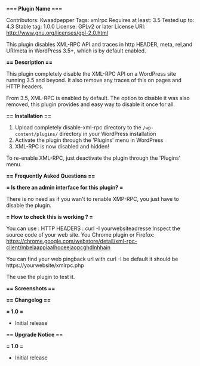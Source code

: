 **=== Plugin Name ===**

Contributors: Kwaadpepper
Tags: xmlrpc
Requires at least: 3.5
Tested up to: 4.3
Stable tag: 1.0.0
License: GPLv2 or later
License URI: http://www.gnu.org/licenses/gpl-2.0.html

This plugin disables XML-RPC API and traces in http HEADER, meta, rel,and URImeta in WordPress 3.5+, which is by default enabled.

**== Description ==**

This plugin completely disable the XML-RPC API on a WordPress site running 3.5 and beyond.
It also remove any traces of this on pages and HTTP headers.

From 3.5, XML-RPC is enabled by default.
The option to disable it was also removed, this plugin provides and easy way to
disable it once for all.

**== Installation ==**

1. Upload completely disable-xml-rpc directory to the `/wp-content/plugins/` directory in your WordPress installation
1. Activate the plugin through the 'Plugins' menu in WordPress
1. XML-RPC is now disabled and hidden!

To re-enable XML-RPC, just deactivate the plugin through the 'Plugins' menu.

**== Frequently Asked Questions ==**

**= Is there an admin interface for this plugin? =**

There is no need as if you wan't to renable XMP-RPC, you just have to disable the plugin.

**= How to check this is working ? =**

You can use :
HTTP HEADERS : curl -I yourwebsiteadresse
Inspect the source code of your web site.
You Chrome plugin or Firefox:
https://chrome.google.com/webstore/detail/xml-rpc-client/mbelaappiaalhoceejaopcghdlnhhain

You can find your web pingback url with curl -I
be default it should be https://yourwebsite/xmlrpc.php

The use the plugin to test it.

**== Screenshots ==**

**== Changelog ==**

**= 1.0 =**
* Initial release

**== Upgrade Notice ==**

**= 1.0 =**
* Initial release
